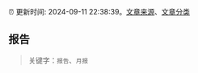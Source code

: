 :alarm_clock: 更新时间: 2024-09-11 22:38:39。[文章来源](/README.md)、[文章分类](/TAGS.md)

## 报告


> 关键字：`报告`、`月报`



